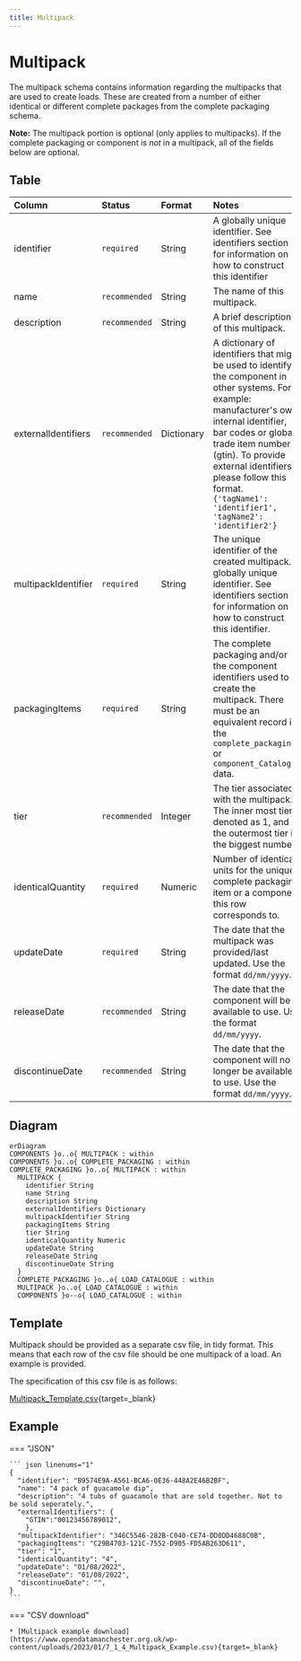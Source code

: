 ```yaml
---
title: Multipack
---
```


# Multipack

The multipack schema contains information regarding the multipacks that are used to create loads. These are created from a number of either identical or different complete packages from the complete packaging schema.

**Note:** The multipack portion is optional (only applies to multipacks). If the complete packaging or component is *not* in a multipack, all of the fields below are optional. 

## Table
|Column|<div style="width:90px">Status</div>|Format|Notes|
|:-|:-|:-|:-|
|identifier|`required`|String|A globally unique identifier. See identifiers section for information on how to construct this identifier|
|name|`recommended`|String|The name of this multipack.|
|description|`recommended`|String|A brief description of this multipack.|
|externalIdentifiers|`recommended`|Dictionary|A dictionary of identifiers that might be used to identify the component in other systems. For example: manufacturer's own internal identifier, bar codes or global trade item number (gtin). To provide external identifiers please follow this format. `{'tagName1': 'identifier1', 'tagName2': 'identifier2'}`|
|multipackIdentifier|`required`|String|The unique identifier of the created multipack. A globally unique identifier. See identifiers section for information on how to construct this identifier.|
|packagingItems|`required`|String|The complete packaging and/or the component identifiers used to create the multipack. There must be an equivalent record in the `complete_packaging` or `component_Catalogue` data.|
|tier|`recommended`|Integer|The tier associated with the multipack. The inner most tier denoted as 1, and the outermost tier is the biggest number.|
|identicalQuantity|`required`|Numeric|Number of identical units for the unique complete packaging item or a component this row corresponds to.|
|updateDate|`required`|String|The date that the multipack was provided/last updated. Use the format `dd/mm/yyyy`.|
|releaseDate|`recommended`|String|The date that the component will be available to use. Use the format `dd/mm/yyyy`.|
|discontinueDate|`recommended`|String|The date that the component will no longer be available to use. Use the format `dd/mm/yyyy`.|

## Diagram

``` mermaid
erDiagram
COMPONENTS }o..o{ MULTIPACK : within
COMPONENTS }o..o{ COMPLETE_PACKAGING : within
COMPLETE_PACKAGING }o..o{ MULTIPACK : within
  MULTIPACK {
    identifier String
    name String
    description String
    externalIdentifiers Dictionary
    multipackIdentifier String
    packagingItems String
    tier String
    identicalQuantity Numeric
    updateDate String
    releaseDate String
    discontinueDate String
  }
  COMPLETE_PACKAGING }o..o{ LOAD_CATALOGUE : within
  MULTIPACK }o..o{ LOAD_CATALOGUE : within
  COMPONENTS }o--o{ LOAD_CATALOGUE : within
```

<!-- <figure markdown>
[![Schema](../img/multipack-v1.0.0-22-12-20.png){ width="450" }](https://opendatamanchester.github.io/PPP/img/multipack-v1.0.0-22-12-20.png){target=_blank}
  <figcaption>Data schema</figcaption>
</figure> -->

## Template

Multipack should be provided as a separate csv file, in tidy format. This means that each row of the csv file should be one multipack of a load. An example is provided.

The specification of this csv file is as follows:

[Multipack_Template.csv](https://www.opendatamanchester.org.uk/wp-content/uploads/2023/01/7_1_4_Multipack_Template.csv){target=_blank}

## Example

=== "JSON"

    ``` json linenums="1"
    {
      "identifier": "B9574E9A-A561-BCA6-0E36-448A2E46B2BF",
      "name": "4 pack of guacamole dip",
      "description": "4 tubs of guacamole that are sold together. Not to be sold seperately.",
      "externalIdentifiers": {
        "GTIN":"00123456789012",
        },
      "multipackIdentifier": "346C5546-282B-C040-CE74-DD0DD4688C0B",
      "packagingItems": "C29B4703-121C-7552-D905-FD5AB263D611",
      "tier": "1",
      "identicalQuantity": "4",
      "updateDate": "01/08/2022",
      "releaseDate": "01/08/2022",
      "discontinueDate": "",
    }
    ```
=== "CSV download"

    * [Multipack example download](https://www.opendatamanchester.org.uk/wp-content/uploads/2023/01/7_1_4_Multipack_Example.csv){target=_blank}